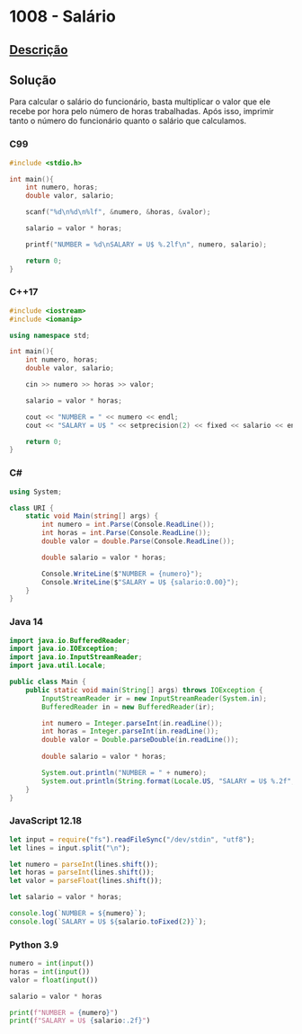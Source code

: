 # 1008 - Salário

## [Descrição](https://www.beecrowd.com.br/judge/pt/problems/view/1008)

## Solução

Para calcular o salário do funcionário, basta multiplicar o valor que ele recebe por hora pelo número de horas trabalhadas. Após isso, imprimir tanto o número do funcionário quanto o salário que calculamos.

### C99

```c
#include <stdio.h>

int main(){
    int numero, horas;
    double valor, salario;

    scanf("%d\n%d\n%lf", &numero, &horas, &valor);

    salario = valor * horas;

    printf("NUMBER = %d\nSALARY = U$ %.2lf\n", numero, salario);

    return 0;
}
```

### C++17

```cpp
#include <iostream>
#include <iomanip>

using namespace std;

int main(){
    int numero, horas;
    double valor, salario;

    cin >> numero >> horas >> valor;

    salario = valor * horas;

    cout << "NUMBER = " << numero << endl;
    cout << "SALARY = U$ " << setprecision(2) << fixed << salario << endl;

    return 0;
}
```

### C#
```cs
using System;

class URI {
    static void Main(string[] args) {
        int numero = int.Parse(Console.ReadLine());
        int horas = int.Parse(Console.ReadLine());
        double valor = double.Parse(Console.ReadLine());

        double salario = valor * horas;

        Console.WriteLine($"NUMBER = {numero}");
        Console.WriteLine($"SALARY = U$ {salario:0.00}");
    }
}
```

### Java 14
```java
import java.io.BufferedReader;
import java.io.IOException;
import java.io.InputStreamReader;
import java.util.Locale;

public class Main {
    public static void main(String[] args) throws IOException {
        InputStreamReader ir = new InputStreamReader(System.in);
        BufferedReader in = new BufferedReader(ir);

        int numero = Integer.parseInt(in.readLine());
        int horas = Integer.parseInt(in.readLine());
        double valor = Double.parseDouble(in.readLine());
        
        double salario = valor * horas;

        System.out.println("NUMBER = " + numero);
        System.out.println(String.format(Locale.US, "SALARY = U$ %.2f", salario));
    }
}
```

### JavaScript 12.18

```javascript
let input = require("fs").readFileSync("/dev/stdin", "utf8");
let lines = input.split("\n");

let numero = parseInt(lines.shift());
let horas = parseInt(lines.shift());
let valor = parseFloat(lines.shift());

let salario = valor * horas;

console.log(`NUMBER = ${numero}`);
console.log(`SALARY = U$ ${salario.toFixed(2)}`);
```

### Python 3.9

```python
numero = int(input())
horas = int(input())
valor = float(input())

salario = valor * horas

print(f"NUMBER = {numero}")
print(f"SALARY = U$ {salario:.2f}")
```